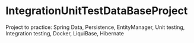 # IntegrationUnitTestDataBaseProject
Project to practice:
Spring Data, 
Persistence, 
EntityManager, 
Unit testing, 
Integration testing, 
Docker, 
LiquiBase, 
Hibernate
